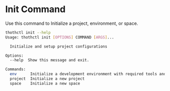 # Init Command
Use this command to Initialize a project, environment, or space.

```bash
thothctl init --help
Usage: thothctl init [OPTIONS] COMMAND [ARGS]...

  Initialize and setup project configurations

Options:
  --help  Show this message and exit.

Commands:
  env      Initialize a development environment with required tools and...
  project  Initialize a new project
  space    Initialize a new space
```